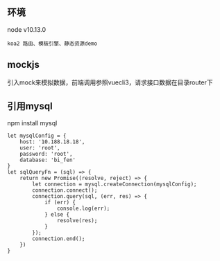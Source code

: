 
## 环境
node v10.13.0

``` 
koa2 路由、模板引擎、静态资源demo
```
## mockjs
引入mock来模拟数据，前端调用参照vuecli3，请求接口数据在目录router下

##  引用mysql 
npm install mysql
```
let mysqlConfig = {
    host: '10.188.18.18',
    user: 'root',
    password: 'root',
    database: 'bi_fen'
}
let sqlQueryFn = (sql) => {
    return new Promise((resolve, reject) => {
        let connection = mysql.createConnection(mysqlConfig);
        connection.connect();
        connection.query(sql, (err, res) => {
            if (err) {
                console.log(err);
            } else {
                resolve(res);
            }
        });
        connection.end();
    })
}
```